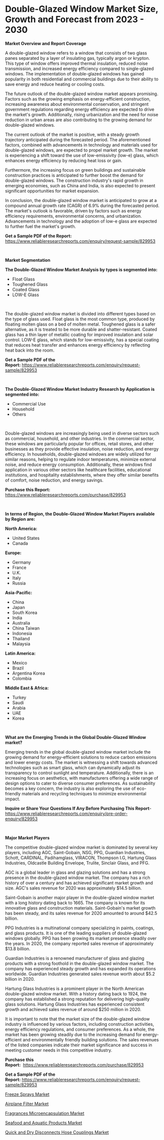 <p><h1>Double-Glazed Window Market Size, Growth and Forecast from 2023 - 2030</h1></p><p><strong>Market Overview and Report Coverage</strong></p>
<p><p>A double-glazed window refers to a window that consists of two glass panes separated by a layer of insulating gas, typically argon or krypton. This type of window offers improved thermal insulation, reduced noise transmission, and increased energy efficiency compared to single-glazed windows. The implementation of double-glazed windows has gained popularity in both residential and commercial buildings due to their ability to save energy and reduce heating or cooling costs.</p><p>The future outlook of the double-glazed window market appears promising. Factors such as the growing emphasis on energy-efficient construction, increasing awareness about environmental conservation, and stringent government regulations regarding energy efficiency are expected to drive the market's growth. Additionally, rising urbanization and the need for noise reduction in urban areas are also contributing to the growing demand for double-glazed windows.</p><p>The current outlook of the market is positive, with a steady growth trajectory anticipated during the forecasted period. The aforementioned factors, combined with advancements in technology and materials used for double-glazed windows, are expected to propel market growth. The market is experiencing a shift toward the use of low-emissivity (low-e) glass, which enhances energy efficiency by reducing heat loss or gain.</p><p>Furthermore, the increasing focus on green buildings and sustainable construction practices is anticipated to further boost the demand for double-glazed windows. The construction industry's rapid growth in emerging economies, such as China and India, is also expected to present significant opportunities for market expansion.</p><p>In conclusion, the double-glazed window market is anticipated to grow at a compound annual growth rate (CAGR) of 6.9% during the forecasted period. The market's outlook is favorable, driven by factors such as energy efficiency requirements, environmental concerns, and urbanization. Advancements in technology and the adoption of low-e glass are expected to further fuel the market's growth.</p></p>
<p><strong>Get a Sample PDF of the Report:</strong> <a href="https://www.reliableresearchreports.com/enquiry/request-sample/829953">https://www.reliableresearchreports.com/enquiry/request-sample/829953</a></p>
<p>&nbsp;</p>
<p><strong>Market Segmentation</strong></p>
<p><strong>The Double-Glazed Window Market Analysis by types is segmented into:</strong></p>
<p><ul><li>Float Glass</li><li>Toughened Glass</li><li>Coated Glass</li><li>LOW-E Glass</li></ul></p>
<p>&nbsp;</p>
<p><p>The double-glazed window market is divided into different types based on the type of glass used. Float glass is the most common type, produced by floating molten glass on a bed of molten metal. Toughened glass is a safer alternative, as it is treated to be more durable and shatter-resistant. Coated glass has a thin layer of metallic coating for improved insulation and solar control. LOW-E glass, which stands for low-emissivity, has a special coating that reduces heat transfer and enhances energy efficiency by reflecting heat back into the room.</p></p>
<p><strong>Get a Sample PDF of the Report:</strong>&nbsp;<a href="https://www.reliableresearchreports.com/enquiry/request-sample/829953">https://www.reliableresearchreports.com/enquiry/request-sample/829953</a></p>
<p>&nbsp;</p>
<p><strong>The Double-Glazed Window Market Industry Research by Application is segmented into:</strong></p>
<p><ul><li>Commercial Use</li><li>Household</li><li>Others</li></ul></p>
<p>&nbsp;</p>
<p><p>Double-glazed windows are increasingly being used in diverse sectors such as commercial, household, and other industries. In the commercial sector, these windows are particularly popular for offices, retail stores, and other businesses as they provide effective insulation, noise reduction, and energy efficiency. In households, double-glazed windows are widely utilized for similar reasons, helping to regulate indoor temperatures, minimize external noise, and reduce energy consumption. Additionally, these windows find application in various other sectors like healthcare facilities, educational institutions, and hospitality establishments, where they offer similar benefits of comfort, noise reduction, and energy savings.</p></p>
<p><strong>Purchase this Report:</strong>&nbsp; <a href="https://www.reliableresearchreports.com/purchase/829953">https://www.reliableresearchreports.com/purchase/829953</a></p>
<p>&nbsp;</p>
<p><strong>In terms of Region, the Double-Glazed Window Market Players available by Region are:</strong></p>
<p>
    <p> <strong> North America: </strong>
        <ul>
            <li>United States</li>
            <li>Canada</li>
        </ul>
        </p> 
    <p> <strong> Europe: </strong>
        <ul>
            <li>Germany</li>
            <li>France</li>
            <li>U.K.</li>
            <li>Italy</li>
            <li>Russia</li>
        </ul>
        </p> 
    <p> <strong> Asia-Pacific: </strong>
        <ul>
            <li>China</li>
            <li>Japan</li>
            <li>South Korea</li>
            <li>India</li>
            <li>Australia</li>
            <li>China Taiwan</li>
            <li>Indonesia</li>
            <li>Thailand</li>
            <li>Malaysia</li>
        </ul>
        </p> 
    <p> <strong> Latin America: </strong>
        <ul>
            <li>Mexico</li>
            <li>Brazil</li>
            <li>Argentina Korea</li>
            <li>Colombia</li>
        </ul>
        </p> 
    <p> <strong> Middle East & Africa: </strong>
        <ul>
            <li>Turkey</li>
            <li>Saudi</li>
            <li>Arabia</li>
            <li>UAE</li>
            <li>Korea</li>
        </ul>
    </p>
    </p>
<p>&nbsp;</p>
<p><strong>What are the Emerging Trends in the Global Double-Glazed Window market?</strong></p>
<p><p>Emerging trends in the global double-glazed window market include the growing demand for energy-efficient solutions to reduce carbon emissions and lower energy costs. The market is witnessing a shift towards advanced technologies such as smart glass, which can dynamically adjust its transparency to control sunlight and temperature. Additionally, there is an increasing focus on aesthetics, with manufacturers offering a wide range of design options to cater to diverse consumer preferences. As sustainability becomes a key concern, the industry is also exploring the use of eco-friendly materials and recycling techniques to minimize environmental impact.</p></p>
<p><strong>Inquire or Share Your Questions If Any Before Purchasing This Report</strong>- <a href="https://www.reliableresearchreports.com/enquiry/pre-order-enquiry/829953">https://www.reliableresearchreports.com/enquiry/pre-order-enquiry/829953</a></p>
<p>&nbsp;</p>
<p><strong>Major Market Players</strong></p>
<p><p>The competitive double-glazed window market is dominated by several key players, including AGC, Saint-Gobain, NSG, PPG, Guardian Industries, Schott, CARDINAL, Padihamglass, VIRACON, Thompson I.G, Hartung Glass Industries, Oldcastle Building Envelope, Trulite, Sinclair Glass, and PFG. </p><p>AGC is a global leader in glass and glazing solutions and has a strong presence in the double-glazed window market. The company has a rich history of over a century and has achieved significant market growth and size. AGC's sales revenue for 2020 was approximately $14.5 billion.</p><p>Saint-Gobain is another major player in the double-glazed window market with a long history dating back to 1665. The company is known for its innovative glass and construction materials. Saint-Gobain's market growth has been steady, and its sales revenue for 2020 amounted to around $42.5 billion.</p><p>PPG Industries is a multinational company specializing in paints, coatings, and glass products. It is one of the leading suppliers of double-glazed windows globally. PPG has been growing its market presence steadily over the years. In 2020, the company reported sales revenue of approximately $13.8 billion.</p><p>Guardian Industries is a renowned manufacturer of glass and glazing products with a strong foothold in the double-glazed window market. The company has experienced steady growth and has expanded its operations worldwide. Guardian Industries generated sales revenue worth about $5.2 billion in 2020.</p><p>Hartung Glass Industries is a prominent player in the North American double-glazed window market. With a history dating back to 1924, the company has established a strong reputation for delivering high-quality glass solutions. Hartung Glass Industries has experienced consistent growth and achieved sales revenue of around $250 million in 2020.</p><p>It is important to note that the market size of the double-glazed window industry is influenced by various factors, including construction activities, energy efficiency regulations, and consumer preferences. As a whole, the market has been growing steadily due to the increasing demand for energy-efficient and environmentally friendly building solutions. The sales revenues of the listed companies indicate their market significance and success in meeting customer needs in this competitive industry.</p></p>
<p><strong>Purchase this Report:</strong>&nbsp;&nbsp;<a href="https://www.reliableresearchreports.com/purchase/829953">https://www.reliableresearchreports.com/purchase/829953</a></p>
<p></p>
<p><strong>Get a Sample PDF of the Report:</strong>&nbsp;<a href="https://www.reliableresearchreports.com/enquiry/request-sample/829953">https://www.reliableresearchreports.com/enquiry/request-sample/829953</a></p>
<p><p><a href="https://medium.com/@marcoslemke2023/freeze-sprays-market-analysis-and-sze-forecasted-for-period-from-2023-to-2030-186baca99f50">Freeze Sprays Market</a></p><p><a href="https://www.linkedin.com/pulse/airplane-filter-market-research-report-unlocks-analysis/">Airplane Filter Market</a></p><p><a href="https://medium.com/@siennaferry2023/fragrances-microencapsulation-market-research-report-its-history-and-forecast-2023-to-2030-07b23e8bc805">Fragrances Microencapsulation Market</a></p><p><a href="https://www.linkedin.com/pulse/seafood-aquatic-products-market-share-amp-new-trends-analysis/">Seafood and Aquatic Products Market</a></p><p><a href="https://www.linkedin.com/pulse/quick-dry-disconnects-hose-couplings-market-size-share-amp-trends/">Quick and Dry Disconnects Hose Couplings Market</a></p></p>